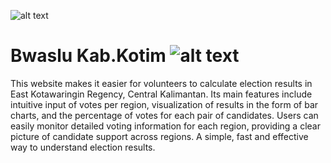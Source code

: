 ![alt text](https://github.com/Rofiqazk/Quick-Count/blob/main/public/img/Pemilu%20-%20Home.png?raw=true)
# Bwaslu Kab.Kotim ![alt text](https://github.com/Rofiqazk/Quick-Count/blob/main/public/img/logo.png?raw=true)
This website makes it easier for volunteers to calculate election results in East Kotawaringin Regency, Central Kalimantan. Its main features include intuitive input of votes per region, visualization of results in the form of bar charts, and the percentage of votes for each pair of candidates. Users can easily monitor detailed voting information for each region, providing a clear picture of candidate support across regions. A simple, fast and effective way to understand election results.
